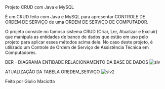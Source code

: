 Projeto CRUD com Java e MySQL

É um CRUD feito com Java e MySQL para apresentar CONTROLE DE ORDEM DE SERVIÇO de uma ORDEM DE SERVIÇO DE COMPUTADOR.

O projeto consiste no famoso sistema CRUD (Criar, Ler, Atualizar e Excluir) que manipula as entidades de banco de dados que estão em uso pelo projeto para aplicar esses métodos acima dele. No caso deste projeto, é utilizado um Controle de Ordem de Serviço de Assistência Técnica em Computadores.

DER - DIAGRAMA ENTIDADE RELACIONAMENTO DA BASE DE DADOS 
![slv](https://user-images.githubusercontent.com/68443243/145125527-89da59c4-7171-47e3-b0f2-b6b39045b7ec.png)

ATUALIZAÇÃO DA TABELA OREDEM_SERVIÇO 
![slv2](https://user-images.githubusercontent.com/68443243/145125568-32ad7f93-887f-49bd-a63b-aaa877ebb15f.png)

Feito por Giulio Maciotta
